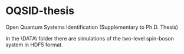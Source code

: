 # OQSID-thesis
Open Quantum Systems Identification (Supplementary to Ph.D. Thesis)

In the \DATA\ folder there are simulations of the two-level spin-boson system in HDF5 format.
